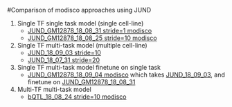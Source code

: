 #Comparison of modisco approaches using JUND 
1. Single TF single task model (single cell-line) 
   - [JUND_GM12878_18_08_31 stride=1 modisco](../JUND_GM12878_18_08_31/modisco.run1/tfmodisco-visualization-JUND-GM12878.ipynb)
   - [JUND_GM12878_18_08_25 stride=10 modisco](../JUND_GM12878_18_08_25/modisco.run1/tfmodisco-visualization-JUND-GM12878.ipynb)
2. Single TF multi-task model (multiple cell-line)
   - [JUND_18_09_03 stride=10](../JUND_18_09_03)
   - [JUND_18_07_31 stride=20](../JUND_18_07_31)
3. Single TF multi-task model finetune on single task 
   - [JUND_GM12878_18_09_04 modisco](modisco.run1/tfmodisco-visualization-JUND-GM12878.ipynb) which takes [JUND_18_09_03](../JUND_18_09_03), and finetune on [JUND_GM12878_18_08_31](../JUND_GM12878_18_08_31) 
4. Multi-TF multi-task model 
   - [bQTL_18_08_24 stride=10 modisco](../../bQTL/bQTL_18_08_24/modisco.run2/tfmodisco-visualization-bQTL-GM12878.ipynb)

